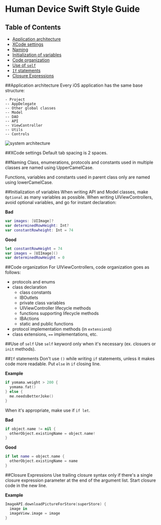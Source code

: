 # Human Device Swift Style Guide

## Table of Contents
* [Application architecture](#application-architecture)
* [XCode settings](#xcode-settings)
* [Naming](#naming)
* [Initialization of variables](#initialization-of-variables)
* [Code organization](#code-organization)
* [Use of `self`](#use-of-self)
* [`If` statements](#if-statements)
* [Closure Expressions](#closure-expressions)

##Application architecture
Every iOS application has the same base structure:
```
- Project
-- AppDelegate
-- Other global classes
-- Model
-- DAO
-- API
-- ViewController
-- Utils
-- Controls
```

![system architecture](https://s31.postimg.org/6nvwu929n/Screen_Shot_2016_07_04_at_11_29_31.png)

##XCode settings
Default tab spacing is 2 spaces.

##Naming
Class, enumerations, protocols and constants used in multiple classes are named using UpperCamelCase.

Functions, variables and constants used in parent class only are named using lowerCamelCase.

##Initialization of variables
When writing API and Model classes, make `Optional` as many variables as possible. When writing UIViewControllers, avoid optional variables, and go for instant declaration:

**Bad**
```swift
var images: [UIImage]?
var determinedRowHeight: Int?
var constantRowheight: Int = 74
```

**Good**
```swift
let constantRowHeight = 74
var images = [UIImage]()
var determinedRowHeight = 0
```

##Code organization
For UIViewControllers, code organization goes as follows:
* protocols and enums
* class declaration
  * class constants
  * IBOutlets
  * private class variables
  * UIViewController lifecycle methods
  * functions supporting lifecycle methods
  * IBActions
  * static and public functions
* protocol implementation methods (in `extension`s)
* class extensions, `==` implementations, etc.

##Use of `self`
Use `self` keyword only when it's necessary (ex. closuers or `init` methods).

##`If` statements
Don't use `()` while writing `if` statements, unless it makes code more readable. Put `else` in `if` closing line.

**Example**
```swift
if yomama.weight > 200 {
  yomama.fat()
} else {
  me.needsBetterJoke()
}
```
When it's appropriate, make use if `if let`.

**Bad**
```swift
if object.name != nil {
  otherObject.existingName = object.name!
}
```

**Good**
```swift
if let name = object.name {
  otherObject.existingName = name
}
```

##Closure Expressions
Use trailing closure syntax only if there's a single closure expression parameter at the end of the argument list. Start closure code in the new line.

**Example**
```swift
ImageAPI.downloadPictureForStore(superStore) {
  image in
  imageView.image = image
}
```
